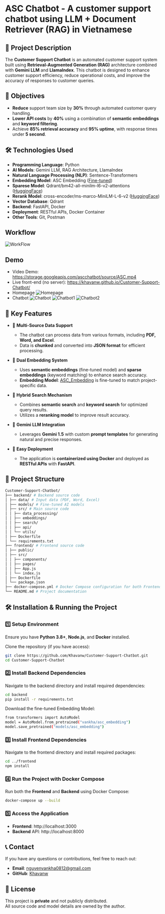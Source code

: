 ﻿# ASC Chatbot - A customer support chatbot using LLM + Document Retriever (RAG) in Vietnamese

## 📝 Project Description
The **Customer Support Chatbot** is an automated customer support system built using **Retrieval-Augmented Generation (RAG)** architecture combined with **Gemini LLM** and **LlamaIndex**. This chatbot is designed to enhance customer support efficiency, reduce operational costs, and improve the accuracy of responses to customer queries.

## 🎯 Objectives
- **Reduce** support team size by **30%** through automated customer query handling.
- **Lower API costs** by **40%** using a combination of **semantic embeddings** and **keyword filtering**.
- Achieve **85% retrieval accuracy** and **95% uptime**, with response times under **5 second**.

## 🛠 Technologies Used
- **Programming Language**: Python
- **AI Models**: Gemini LLM, RAG Architecture, LlamaIndex
- **Natural Language Processing (NLP)**: Sentence-Transformers
- **Embedding Model**: ASC Embedding ([Fine-tuned](https://huggingface.co/vankha/asc_embedding))
- **Sparese Model**: Qdrant/bm42-all-minilm-l6-v2-attentions ([HuggingFace](https://huggingface.co/Qdrant/all_miniLM_L6_v2_with_attentions))
- **Rerank Model**: cross-encoder/ms-marco-MiniLM-L-6-v2 ([HuggingFace](https://huggingface.co/cross-encoder/ms-marco-MiniLM-L-6-v2))
- **Vector Database**: Qdrant
- **Backend**: FastAPI, Docker
- **Deployment**: RESTful APIs, Docker Container
- **Other Tools**: Git, Postman

## Workflow
![WorkFlow](Workflow/WorkFlow_Chatbot.png)

## Demo
- Video Demo: https://storage.googleapis.com/ascchatbot/source/ASC.mp4
- Live front-end (no server): https://khavanw.github.io/Customer-Support-Chatbot/ 
- Homepage
![Homepage](demo/Homepage.png)
- Chatbot
![Chatbot](demo/Chatbot.png)
![Chatbot1](demo/Chatbot1.png)
![Chatbot2](demo/Chatbot2.png)

## 🚀 Key Features

- 🔹 **Multi-Source Data Support**  
  - The chatbot can process data from various formats, including **PDF, Word, and Excel**.  
  - Data is **chunked** and converted into **JSON format** for efficient processing.  

- 🔹 **Dual Embedding System**  
  - Uses **semantic embeddings** (fine-tuned model) and **sparse embeddings** (keyword matching) to enhance search accuracy.  
  - **Embedding Model**: [ASC_Embedding](https://huggingface.co/vankha/asc_embedding) is fine-tuned to match project-specific data.  

- 🔹 **Hybrid Search Mechanism**  
  - Combines **semantic search** and **keyword search** for optimized query results.  
  - Utilizes a **reranking model** to improve result accuracy.  

- 🔹 **Gemini LLM Integration**  
  - Leverages **Gemini 1.5** with custom **prompt templates** for generating natural and precise responses.  

- 🔹 **Easy Deployment**  
  - The application is **containerized using Docker** and deployed as **RESTful APIs** with **FastAPI**.  

## 📂 Project Structure
```bash
Customer-Support-Chatbot/
├── backend/ # Backend source code
│ ├── data/ # Input data (PDF, Word, Excel)
│ ├── models/ # Fine-tuned AI models
│ ├── src/ # Main source code
│ │ ├── data_processing/
│ │ ├── embeddings/ 
│ │ ├── search/ 
│ │ ├── api/ 
│ │ └── utils/ 
│ ├── Dockerfile 
│ └── requirements.txt 
├── frontend/ # Frontend source code
│ ├── public/ 
│ ├── src/ 
│ │ ├── components/ 
│ │ ├── pages/ 
│ │ ├── App.js 
│ │ └── index.js 
│ ├── Dockerfile 
│ └── package.json 
├── docker-compose.yml # Docker Compose configuration for both Frontend & Backend
└── README.md # Project documentation
```
## 🛠 Installation & Running the Project  

### 1️⃣ Setup Environment  
Ensure you have **Python 3.8+**, **Node.js**, and **Docker** installed.  

Clone the repository (if you have access):  

```bash
git clone https://github.com/Khavanw/Customer-Support-Chatbot.git
cd Customer-Support-Chatbot
```

### 2️⃣ Install Backend Dependencies
Navigate to the backend directory and install required dependencies:
```bash
cd backend
pip install -r requirements.txt
```

Download the fine-tuned Embedding Model:
```bash
from transformers import AutoModel
model = AutoModel.from_pretrained("vankha/asc_embedding")
model.save_pretrained("models/asc_embedding")
```
### 3️⃣ Install Frontend Dependencies
Navigate to the frontend directory and install required packages:
```bash
cd ../frontend
npm install
```
### 4️⃣ Run the Project with Docker Compose
Run both the **Frontend** and **Backend** using Docker Compose:
```bash
docker-compose up --build
```
### 5️⃣ Access the Application
- **Frontend**: http://localhost:3000
- **Backend** API: http://localhost:8000

## 📞 Contact  
If you have any questions or contributions, feel free to reach out:  

- **Email**: [nguyenvankha0812@gmail.com](mailto:nguyenvankha0812@gmail.com)  
- **GitHub**: [Khavanw](https://github.com/Khavanw)  

## 📜 License  
This project is **private** and not publicly distributed.  
All source code and model details are owned by the author.  
